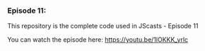 ### Episode 11:

This repository is the complete code used in JScasts - Episode 11

You can watch the episode here: https://youtu.be/1lOKKK_yrlc